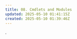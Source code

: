 ```yaml
---
title: 08. Cmdlets and Modules
updated: 2025-05-10 01:41:15Z
created: 2025-05-10 01:39:46Z
---
```


.